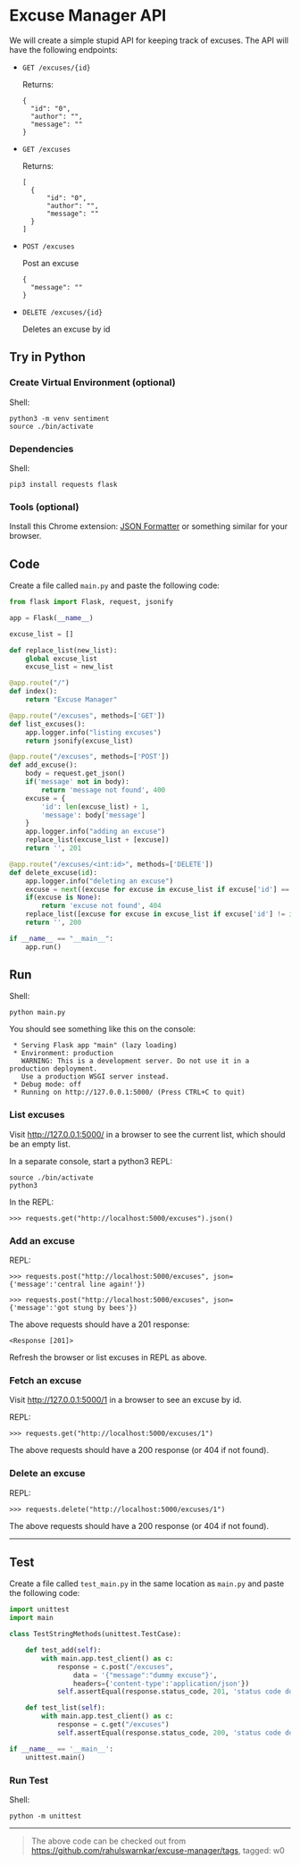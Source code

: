 # Excuse Manager API
We will create a simple stupid API for keeping track of excuses. The API will have the following endpoints:

* `GET /excuses/{id}`

  Returns:
  ```
  {
    "id": "0",
    "author": "",
    "message": ""
  }
  ```
* `GET /excuses`

  Returns:
  ```
  [
    {
        "id": "0",
        "author": "",
        "message": ""
    }
  ]
  ```
* `POST /excuses`

  Post an excuse
  ```
  {
    "message": ""
  }
  ```
* `DELETE /excuses/{id}`

  Deletes an excuse by id

## Try in Python
### Create Virtual Environment (optional)
Shell:
```
python3 -m venv sentiment
source ./bin/activate
```
### Dependencies
Shell:
```
pip3 install requests flask
```
### Tools (optional)
Install this Chrome extension: [JSON Formatter](https://chrome.google.com/webstore/detail/json-formatter/bcjindcccaagfpapjjmafapmmgkkhgoa) or something similar for your browser. 

## Code
Create a file called `main.py` and paste the following code:

```python
from flask import Flask, request, jsonify

app = Flask(__name__)

excuse_list = []

def replace_list(new_list):
    global excuse_list
    excuse_list = new_list

@app.route("/")
def index():
    return "Excuse Manager"

@app.route("/excuses", methods=['GET'])
def list_excuses():
    app.logger.info("listing excuses")
    return jsonify(excuse_list)

@app.route("/excuses", methods=['POST'])
def add_excuse():
    body = request.get_json()
    if('message' not in body):
        return 'message not found', 400
    excuse = {
        'id': len(excuse_list) + 1,
        'message': body['message']
    }
    app.logger.info("adding an excuse")
    replace_list(excuse_list + [excuse])
    return '', 201

@app.route("/excuses/<int:id>", methods=['DELETE'])
def delete_excuse(id):
    app.logger.info("deleting an excuse")
    excuse = next((excuse for excuse in excuse_list if excuse['id'] == id), None)
    if(excuse is None):
        return 'excuse not found', 404
    replace_list([excuse for excuse in excuse_list if excuse['id'] != id])
    return '', 200

if __name__ == "__main__":
    app.run()
```
## Run
Shell:
```
python main.py
```
You should see something like this on the console:
```
 * Serving Flask app "main" (lazy loading)
 * Environment: production
   WARNING: This is a development server. Do not use it in a production deployment.
   Use a production WSGI server instead.
 * Debug mode: off
 * Running on http://127.0.0.1:5000/ (Press CTRL+C to quit)
 ```
### List excuses

Visit http://127.0.0.1:5000/ in a browser to see the current list, which should be an empty list.

In a separate console, start a python3 REPL:
```
source ./bin/activate
python3
```
In the REPL:
```
>>> requests.get("http://localhost:5000/excuses").json()
```

### Add an excuse
REPL:
```
>>> requests.post("http://localhost:5000/excuses", json={'message':'central line again!'})

>>> requests.post("http://localhost:5000/excuses", json={'message':'got stung by bees'})
```
The above requests should have a 201 response:
```
<Response [201]>
```
Refresh the browser or list excuses in REPL as above.

### Fetch an excuse
Visit http://127.0.0.1:5000/1 in a browser to see an excuse by id.

REPL:
```
>>> requests.get("http://localhost:5000/excuses/1")
```
The above requests should have a 200 response (or 404 if not found).

### Delete an excuse
REPL:
```
>>> requests.delete("http://localhost:5000/excuses/1")
```
The above requests should have a 200 response (or 404 if not found).

---

## Test
Create a file called `test_main.py` in the same location as `main.py` and paste the following code:
```python
import unittest
import main

class TestStringMethods(unittest.TestCase):

    def test_add(self):
        with main.app.test_client() as c:
            response = c.post("/excuses",
                data = '{"message":"dummy excuse"}',
                headers={'content-type':'application/json'})
            self.assertEqual(response.status_code, 201, 'status code do not match')

    def test_list(self):
        with main.app.test_client() as c:
            response = c.get("/excuses")
            self.assertEqual(response.status_code, 200, 'status code do not match')

if __name__ == '__main__':
    unittest.main()
```
### Run Test
Shell:
```
python -m unittest
```

---

> The above code can be checked out from https://github.com/rahulswarnkar/excuse-manager/tags, tagged: w0